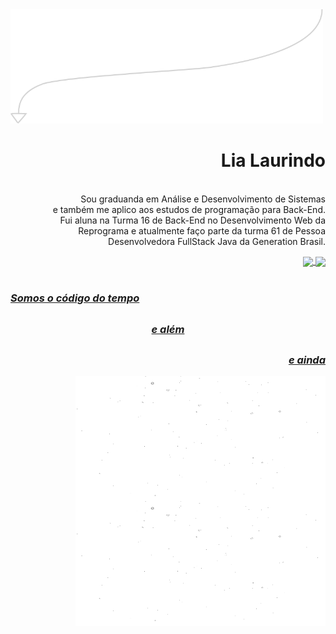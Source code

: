<img src="element1.png" alt="drawing" width="500"/>
<h1 align="right"> Lia Laurindo </h1>

<p align="right"> 
<br>Sou graduanda em Análise e Desenvolvimento de Sistemas
<br>e também me aplico aos estudos de programação para Back-End. 
<br>Fui aluna na Turma 16 de Back-End no Desenvolvimento Web da 
<br>Reprograma e atualmente faço parte da turma 61 de Pessoa
<br>Desenvolvedora FullStack Java da Generation Brasil.
</p>



<div align="right">
  <a href="https://github.com/lialaurindo"> <img align ="center" height="150em" src="https://github-readme-stats.vercel.app/api?username=lialaurindo&show_icons=true&theme=merko&include_all_commits=true&count_private=true&hide_border=true&bg_color=000000&text_color=FFFAFA&title_color=FFFAFA"/> <img align ="center" height="150em" src="https://github-readme-stats.vercel.app/api/top-langs/?username=lialaurindo&layout=compact&langs_count=7&theme=merko&hide_border=true&bg_color=000000&text_color=FFFAFA&title_color=FFFAFA"/>
 </div>


<br>
  <h3 align="left"> <b><i> Somos o código do tempo </i></b></h3>

 ##

<h3 align="center"> <b><i> e além </i></b></h3>

 ##

  <h3 align="right"> <b><i> e ainda </i></b></h3>


 <img align="right" src="element2.gif" alt="drawing" width="400" height="200"/><img align="right" src="element2.gif" alt="drawing" width="400" height="200"/>
